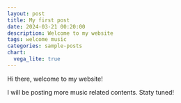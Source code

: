 ```yaml
---
layout: post
title: My first post
date: 2024-03-21 00:20:00
description: Welcome to my website
tags: welcome music
categories: sample-posts
chart:
  vega_lite: true
---
```


Hi there, welcome to my website!

I will be posting more music related contents. Staty tuned!